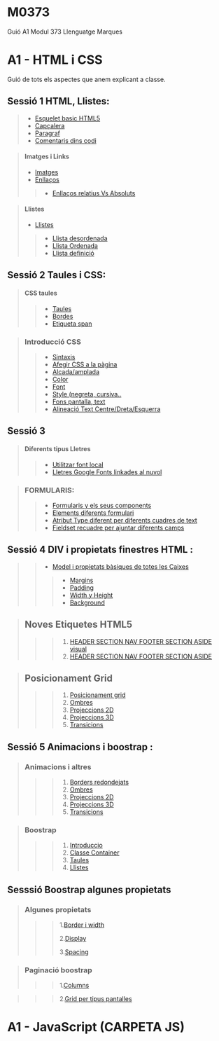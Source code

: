 # M0373
Guió A1 Modul 373 Llenguatge Marques

# A1 - HTML i CSS
Guió de tots els aspectes que anem explicant a classe.

## Sessió 1 HTML, Llistes:

> * [Esquelet basic HTML5](https://www.w3schools.com/html/html_intro.asp)
> * [Capçalera](https://www.w3schools.com/html/html_headings.asp)
> * [Paragraf](https://www.w3schools.com/html/html_paragraphs.asp)
> * [Comentaris dins codi](https://www.w3schools.com/html/html_comments.asp)

> #### Imatges i Links
> * [Imatges](https://www.w3schools.com/html/html_images.asp)
> * [Enllaços](https://www.w3schools.com/html/html_links.asp)
> >   * [Enllaços relatius Vs Absoluts](http://www.elsapunts.cat/Alfabetitzaci%C3%B3/alfabetitzacio%20digital%201/Modul_4/1-08-4.html)


> #### Llistes
> * [Llistes](https://www.w3schools.com/html/html_lists.asp)
> > * [Llista desordenada](https://www.w3schools.com/html/html_lists_unordered.asp)
> > * [Llista Ordenada](https://www.w3schools.com/html/html_lists_ordered.asp)
> > * [Llista definició](https://www.w3schools.com/html/html_lists_other.asp)

## Sessió 2 Taules i CSS:

> #### CSS taules
> > * [Taules](https://www.w3schools.com/html/html_tables.asp)
> > * [Bordes](https://www.w3schools.com/css/css_border.asp)
> > * [Etiqueta span](https://www.w3schools.com/tags/tag_span.asp)

> ### Introducció CSS
> > * [Sintaxis](https://www.w3schools.com/css/css_syntax.asp)
> > * [Afegir CSS a la pàgina](https://www.w3schools.com/css/css_howto.asp)
> > * [Alcada/amplada](https://www.w3schools.com/css/css_dimension.asp)
> > * [Color](https://www.w3schools.com/css/css_colors.asp)
> > * [Font](https://www.w3schools.com/css/css_font.asp)
> > * [Style (negreta, cursiva..](https://www.w3schools.com/css/css_font_style.asp)
> > * [Fons pantalla, text](https://www.w3schools.com/css/css_background.asp)
> > * [Alineació Text Centre/Dreta/Esquerra](https://www.w3schools.com/cssref/pr_text_text-align.php)
  

     
## Sessió 3 

> #### Diferents tipus Lletres
> > * [Utilitzar font local](https://www.jose-aguilar.com/blog/como-agregar-una-fuente-a-tu-pagina-web-con-css)
> > * [Lletres Google Fonts linkades al nuvol](https://www.w3schools.com/css/css_font_google.asp)

> ### FORMULARIS:
> > * [Formularis y els seus components](https://www.w3schools.com/html/html_forms.asp)
> > * [Elements diferents formulari](https://www.w3schools.com/html/html_form_elements.asp)
> > * [Atribut Type diferent per diferents cuadres de text](https://www.w3schools.com/html/html_form_input_types.asp)
> > * [Fieldset recuadre per ajuntar diferents camps](https://www.w3schools.com/tags/tag_fieldset.asp)

## Sessió 4 DIV i propietats finestres HTML :

> > * [Model i propietats bàsiques de totes les Caixes](https://uniwebsidad.com/libros/css/capitulo-4?from=librosweb)
> > > * [Margins](https://www.w3schools.com/css/css_margin.asp)
> > > * [Padding](https://www.w3schools.com/css/css_padding.asp)
> > > * [Width y Height](https://www.w3schools.com/css/css_dimension.asp)
> > > * [Background](https://www.w3schools.com/css/css_background.asp)

> ## Noves Etiquetes HTML5
> > > 1. [HEADER SECTION NAV FOOTER SECTION ASIDE visual](https://ayudawp.com/html5-todas-las-nuevas-etiquetas/)
> > > 2. [HEADER SECTION NAV FOOTER SECTION ASIDE](https://desarrolloweb.com/articulos/nuevas-etiquetas-html5.html)

> ## Posicionament Grid
> > > 1. [Posicionament grid](https://www.w3schools.com/css/css_grid.asp)
> > > 2. [Ombres](https://www.w3schools.com/css/css3_shadows.asp)
> > > 3. [Projeccions 2D](https://www.w3schools.com/css/css3_2dtransforms.asp)
> > > 4. [Projeccions 3D](https://www.w3schools.com/css/css3_3dtransforms.asp)
> > > 5. [Transicions](https://www.w3schools.com/css/css3_transitions.asp)

## Sessió 5 Animacions i boostrap :

> ### Animacions i altres
> > > 1. [Borders redondejats](https://www.w3schools.com/css/css3_borders.asp)
> > > 2. [Ombres](https://www.w3schools.com/css/css3_shadows.asp)
> > > 3. [Projeccions 2D](https://www.w3schools.com/css/css3_2dtransforms.asp)
> > > 4. [Projeccions 3D](https://www.w3schools.com/css/css3_3dtransforms.asp)
> > > 5. [Transicions](https://www.w3schools.com/css/css3_transitions.asp)

> ### Boostrap
> > > 1. [Introduccio](https://www.w3schools.com/bootstrap5/bootstrap_get_started.php) 
> > > 2. [Classe Container](https://www.w3schools.com/bootstrap5/bootstrap_containers.php)
> > > 3. [Taules](https://www.w3schools.com/bootstrap5/bootstrap_tables.php)
> > > 4. [Llistes](https://www.w3schools.com/bootstrap5/bootstrap_list_groups.php)


## Sesssió Boostrap algunes propietats
> ### Algunes propietats
> > > 1.[Border i width](https://www.w3schools.com/bootstrap5/bootstrap_utilities.php)
> > > 
> > > 2.[Display](https://getbootstrap.com/docs/5.3/utilities/display/)
> > > 
> > > 3.[Spacing](https://getbootstrap.com/docs/5.3/utilities/spacing/)

>  ### Paginació boostrap
> >  >  1.[Columns](https://getbootstrap.com/docs/5.3/layout/columns/)

> >  >  2.[Grid per tipus pantalles](https://www.w3schools.com/bootstrap5/bootstrap_grid_basic.php)

# A1 - JavaScript (CARPETA JS)



